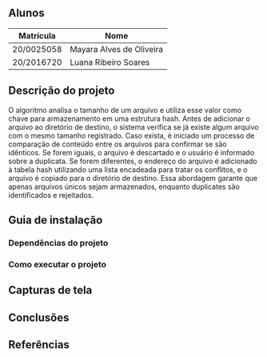 ## Alunos  
| Matrícula | Nome |  
|-----------------------|---------------------|  
| 20/0025058 | Mayara Alves de Oliveira |  
| 20/2016720 | Luana Ribeiro Soares     |  

## Descrição do projeto
O algoritmo analisa o tamanho de um arquivo e utiliza esse valor como chave para armazenamento em uma estrutura hash. Antes de adicionar o arquivo ao diretório de destino, o sistema verifica se já existe algum arquivo com o mesmo tamanho registrado. Caso exista, é iniciado um processo de comparação de conteúdo entre os arquivos para confirmar se são idênticos. Se forem iguais, o arquivo é descartado e o usuário é informado sobre a duplicata. Se forem diferentes, o endereço do arquivo é adicionado à tabela hash utilizando uma lista encadeada para tratar os conflitos, e o arquivo é copiado para o diretório de destino. Essa abordagem garante que apenas arquivos únicos sejam armazenados, enquanto duplicates são identificados e rejeitados.

## Guia de instalação

### Dependências do projeto

### Como executar o projeto

## Capturas de tela

## Conclusões

## Referências

